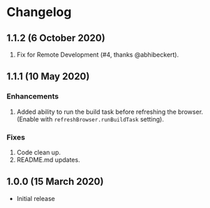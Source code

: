 # Changelog

## 1.1.2 (6 October 2020)

1. Fix for Remote Development (#4, thanks @abhibeckert).

## 1.1.1 (10 May 2020)

### Enhancements

1. Added ability to run the build task before refreshing the browser. (Enable with `refreshBrowser.runBuildTask` setting).

### Fixes

1. Code clean up.
2. README.md updates.

## 1.0.0 (15 March 2020)

- Initial release
